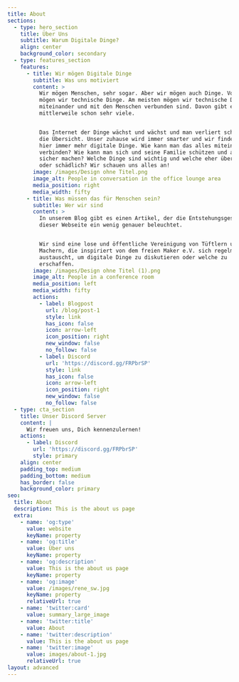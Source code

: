 ```yaml
---
title: About
sections:
  - type: hero_section
    title: Über Uns
    subtitle: Warum Digitale Dinge?
    align: center
    background_color: secondary
  - type: features_section
    features:
      - title: Wir mögen Digitale Dinge
        subtitle: Was uns motiviert
        content: >
          Wir mögen Menschen, sehr sogar. Aber wir mögen auch Dinge. Vor allem
          mögen wir technische Dinge. Am meisten mögen wir technische Dinge, die
          miteinander und mit den Menschen verbunden sind. Davon gibt es
          mittlerweile schon sehr viele.


          Das Internet der Dinge wächst und wächst und man verliert schon fast
          die Übersicht. Unser zuhause wird immer smarter und wir finden auch
          hier immer mehr digitale Dinge. Wie kann man das alles miteinander
          verbinden? Wie kann man sich und seine Familie schützen und alles
          sicher machen? Welche Dinge sind wichtig und welche eher überflüssig
          oder schädlich? Wir schauen uns alles an!
        image: /images/Design ohne Titel.png
        image_alt: People in conversation in the office lounge area
        media_position: right
        media_width: fifty
      - title: Was müssen das für Menschen sein?
        subtitle: Wer wir sind
        content: >
          In unserem Blog gibt es einen Artikel, der die Entstehungsgeschichte
          dieser Webseite ein wenig genauer beleuchtet.


          Wir sind eine lose und öffentliche Vereinigung von Tüftlern und
          Machern, die inspiriert von dem freien Maker e.V. sich regelmäßig
          austauscht, um digitale Dinge zu diskutieren oder welche zu
          erschaffen.
        image: /images/Design ohne Titel (1).png
        image_alt: People in a conference room
        media_position: left
        media_width: fifty
        actions:
          - label: Blogpost
            url: /blog/post-1
            style: link
            has_icon: false
            icon: arrow-left
            icon_position: right
            new_window: false
            no_follow: false
          - label: Discord
            url: 'https://discord.gg/FRPbrSP'
            style: link
            has_icon: false
            icon: arrow-left
            icon_position: right
            new_window: false
            no_follow: false
  - type: cta_section
    title: Unser Discord Server
    content: |
      Wir freuen uns, Dich kennenzulernen!
    actions:
      - label: Discord
        url: 'https://discord.gg/FRPbrSP'
        style: primary
    align: center
    padding_top: medium
    padding_bottom: medium
    has_border: false
    background_color: primary
seo:
  title: About
  description: This is the about us page
  extra:
    - name: 'og:type'
      value: website
      keyName: property
    - name: 'og:title'
      value: Über uns
      keyName: property
    - name: 'og:description'
      value: This is the about us page
      keyName: property
    - name: 'og:image'
      value: /images/rene_sw.jpg
      keyName: property
      relativeUrl: true
    - name: 'twitter:card'
      value: summary_large_image
    - name: 'twitter:title'
      value: About
    - name: 'twitter:description'
      value: This is the about us page
    - name: 'twitter:image'
      value: images/about-1.jpg
      relativeUrl: true
layout: advanced
---
```

